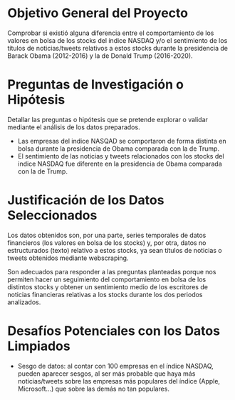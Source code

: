 # Objetivo General del Proyecto
Comprobar si existió alguna diferencia entre el comportamiento de los valores en bolsa de los stocks del índice NASDAQ y/o el sentimiento de los títulos de noticias/tweets relativos a estos stocks durante la presidencia de Barack Obama (2012-2016) y la de Donald Trump (2016-2020).

# Preguntas de Investigación o Hipótesis
Detallar las preguntas o hipótesis que se pretende explorar o validar mediante el análisis de los datos preparados.
- Las empresas del indice NASQAD se comportaron de forma distinta en bolsa durante la presidencia de Obama comparada con la de Trump.
- El sentimiento de las noticias y tweets relacionados con los stocks del indice NASDAQ fue diferente en la presidencia de Obama comparada con la de Trump.

# Justificación de los Datos Seleccionados
Los datos obtenidos son, por una parte, series temporales de datos financieros (los valores en bolsa de los stocks) y, por otra, datos no estructurados (texto) relativo a estos stocks, ya sean títulos de noticias o tweets obtenidos mediante webscraping.

Son adecuados para responder a las preguntas planteadas porque nos permiten hacer un seguimiento del comportamiento en bolsa de los distintos stocks y obtener un sentimiento medio de los escritores de noticias financieras relativas a los stocks durante los dos periodos analizados.

# Desafíos Potenciales con los Datos Limpiados
- Sesgo de datos: al contar con 100 empresas en el índice NASDAQ, pueden aparecer sesgos, al ser más probable que haya más noticias/tweets sobre las empresas más populares del índice (Apple, Microsoft...) que sobre las demás no tan populares.
